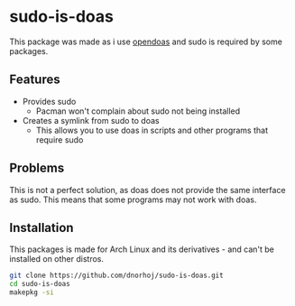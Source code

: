 # sudo-is-doas

This package was made as i use [opendoas](https://archlinux.org/packages/extra/x86_64/opendoas/) and sudo is required by some packages.

## Features

- Provides sudo
  - Pacman won't complain about sudo not being installed
- Creates a symlink from sudo to doas
  - This allows you to use doas in scripts and other programs that require sudo

## Problems

This is not a perfect solution, as doas does not provide the same interface as sudo. This means that some programs may not work with doas.

## Installation

This packages is made for Arch Linux and its derivatives - and can't be installed on other distros.

```bash
git clone https://github.com/dnorhoj/sudo-is-doas.git
cd sudo-is-doas
makepkg -si
```
